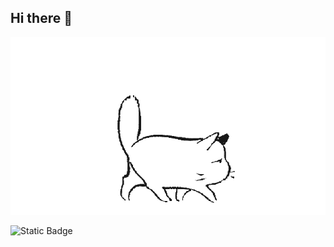 ## Hi there 👋




<img src="https://github.com/DenisShmidov/DenisShmidov/blob/main/gzm5k.gif" alt="The Unlimited" width="600">

![Static Badge](https://img.shields.io/badge/py-python-blue?style=plastic&logo=python)
